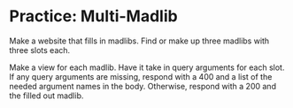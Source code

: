 # Practice: Multi-Madlib
Make a website that fills in madlibs.
Find or make up three madlibs with three slots each.

Make a view for each madlib.
Have it take in query arguments for each slot.
If any query arguments are missing, respond with a 400 and a list of the needed argument names in the body.
Otherwise, respond with a 200 and the filled out madlib.
